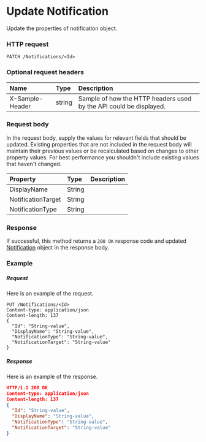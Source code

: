 # Update Notification

Update the properties of notification object.
### HTTP request
```http
PATCH /Notifications/<Id>
```
### Optional request headers
| Name       | Type | Description|
|:-----------|:------|:----------|
| X-Sample-Header  | string  | Sample of how the HTTP headers used by the API could be displayed.|

### Request body
In the request body, supply the values for relevant fields that should be updated. Existing properties that are not included in the request body will maintain their previous values or be recalculated based on changes to other property values. For best performance you shouldn't include existing values that haven't changed.

| Property	   | Type	|Description|
|:---------------|:--------|:----------|
|DisplayName|String||
|NotificationTarget|String||
|NotificationType|String||

### Response
If successful, this method returns a `200 OK` response code and updated [Notification](../resources/notification.md) object in the response body.
### Example
##### Request
Here is an example of the request.
```http
PUT /Notifications/<Id>
Content-type: application/json
Content-length: 137
{
  "Id": "String-value",
  "DisplayName": "String-value",
  "NotificationType": "String-value",
  "NotificationTarget": "String-value"
}
```
##### Response
Here is an example of the response.
```json
HTTP/1.1 200 OK
Content-type: application/json
Content-length: 137
{
  "Id": "String-value",
  "DisplayName": "String-value",
  "NotificationType": "String-value",
  "NotificationTarget": "String-value"
}
```
